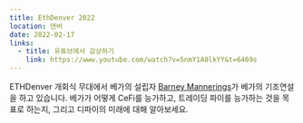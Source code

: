 ```yaml
---
title: EthDenver 2022
location: 덴버
date: 2022-02-17
links:
  - title: 유튜브에서 감상하기
    link: https://www.youtube.com/watch?v=5nmY1A0lkYY&t=6469s
---
```


ETHDenver 개회식 무대에서 베가의 설립자 <a href="https://twitter.com/barnabee" target="_blank">Barney Mannerings</a>가 베가의 기조연설을 하고 있습니다. 베가가 어떻게 CeFi를 능가하고, 트레이딩 파이를 능가하는 것을 목표로 하는지, 그리고 디파이의 미래에 대해 알아보세요.

